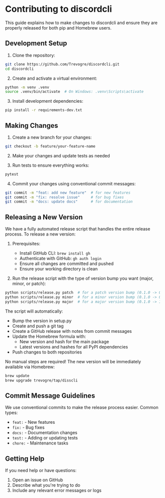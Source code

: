 # Contributing to discordcli

This guide explains how to make changes to discordcli and ensure they are properly released for both pip and Homebrew users.

## Development Setup

1. Clone the repository:
```bash
git clone https://github.com/Trevogre/discordcli.git
cd discordcli
```

2. Create and activate a virtual environment:
```bash
python -m venv .venv
source .venv/bin/activate  # On Windows: .venv\Scripts\activate
```

3. Install development dependencies:
```bash
pip install -r requirements-dev.txt
```

## Making Changes

1. Create a new branch for your changes:
```bash
git checkout -b feature/your-feature-name
```

2. Make your changes and update tests as needed

3. Run tests to ensure everything works:
```bash
pytest
```

4. Commit your changes using conventional commit messages:
```bash
git commit -m "feat: add new feature"  # for new features
git commit -m "fix: resolve issue"     # for bug fixes
git commit -m "docs: update docs"      # for documentation
```

## Releasing a New Version

We have a fully automated release script that handles the entire release process. To release a new version:

1. Prerequisites:
   - Install GitHub CLI: `brew install gh`
   - Authenticate with GitHub: `gh auth login`
   - Ensure all changes are committed and pushed
   - Ensure your working directory is clean

2. Run the release script with the type of version bump you want (major, minor, or patch):
```bash
python scripts/release.py patch  # for a patch version bump (0.1.0 -> 0.1.1)
python scripts/release.py minor  # for a minor version bump (0.1.0 -> 0.2.0)
python scripts/release.py major  # for a major version bump (0.1.0 -> 1.0.0)
```

The script will automatically:
- Bump the version in setup.py
- Create and push a git tag
- Create a GitHub release with notes from commit messages
- Update the Homebrew formula with:
  - New version and hash for the main package
  - Latest versions and hashes for all PyPI dependencies
- Push changes to both repositories

No manual steps are required! The new version will be immediately available via Homebrew:
```bash
brew update
brew upgrade trevogre/tap/disscli
```

## Commit Message Guidelines

We use conventional commits to make the release process easier. Common types:

- `feat:` - New features
- `fix:` - Bug fixes
- `docs:` - Documentation changes
- `test:` - Adding or updating tests
- `chore:` - Maintenance tasks

## Getting Help

If you need help or have questions:
1. Open an issue on GitHub
2. Describe what you're trying to do
3. Include any relevant error messages or logs 